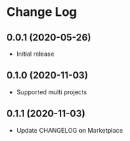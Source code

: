 # Change Log


## 0.0.1 (2020-05-26)

- Initial release


## 0.1.0 (2020-11-03)

- Supported multi projects

## 0.1.1 (2020-11-03)

- Update CHANGELOG on Marketplace